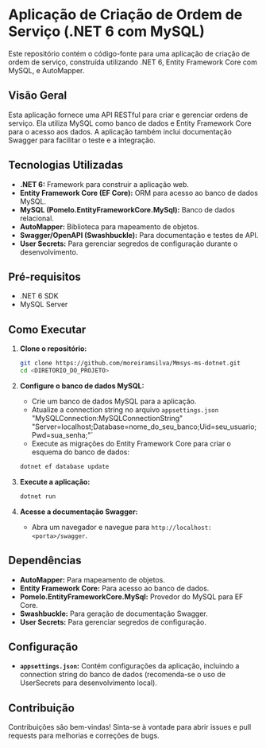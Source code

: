 # Aplicação de Criação de Ordem de Serviço (.NET 6 com MySQL)

Este repositório contém o código-fonte para uma aplicação de criação de ordem de serviço, construída utilizando .NET 6, Entity Framework Core com MySQL, e AutoMapper.

## Visão Geral

Esta aplicação fornece uma API RESTful para criar e gerenciar ordens de serviço. Ela utiliza MySQL como banco de dados e Entity Framework Core para o acesso aos dados. A aplicação também inclui documentação Swagger para facilitar o teste e a integração.

## Tecnologias Utilizadas

* **.NET 6:** Framework para construir a aplicação web.
* **Entity Framework Core (EF Core):** ORM para acesso ao banco de dados MySQL.
* **MySQL (Pomelo.EntityFrameworkCore.MySql):** Banco de dados relacional.
* **AutoMapper:** Biblioteca para mapeamento de objetos.
* **Swagger/OpenAPI (Swashbuckle):** Para documentação e testes de API.
* **User Secrets:** Para gerenciar segredos de configuração durante o desenvolvimento.

## Pré-requisitos

* .NET 6 SDK
* MySQL Server

## Como Executar

1.  **Clone o repositório:**

    ```bash
    git clone https://github.com/moreiramsilva/Mmsys-ms-dotnet.git
    cd <DIRETORIO_DO_PROJETO>
    ```

2.  **Configure o banco de dados MySQL:**

    * Crie um banco de dados MySQL para a aplicação.
    * Atualize a connection string no arquivo `appsettings.json` 
	"MySQLConnection:MySQLConnectionString" "Server=localhost;Database=nome_do_seu_banco;Uid=seu_usuario;Pwd=sua_senha;"`
    * Execute as migrações do Entity Framework Core para criar o esquema do banco de dados:

    ```bash
    dotnet ef database update
    ```

3.  **Execute a aplicação:**

    ```bash
    dotnet run
    ```

4.  **Acesse a documentação Swagger:**

    * Abra um navegador e navegue para `http://localhost:<porta>/swagger`.

## Dependências

* **AutoMapper:** Para mapeamento de objetos.
* **Entity Framework Core:** Para acesso ao banco de dados.
* **Pomelo.EntityFrameworkCore.MySql:** Provedor do MySQL para EF Core.
* **Swashbuckle:** Para geração de documentação Swagger.
* **User Secrets:** Para gerenciar segredos de configuração.

## Configuração

* **`appsettings.json`:** Contém configurações da aplicação, incluindo a connection string do banco de dados (recomenda-se o uso de UserSecrets para desenvolvimento local).

## Contribuição

Contribuições são bem-vindas! Sinta-se à vontade para abrir issues e pull requests para melhorias e correções de bugs.